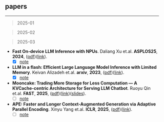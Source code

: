 ## papers

---

>2025-01

>2025-02

>2025-03

- **Fast On-device LLM Inference with NPUs**. Daliang Xu et.al. **ASPLOS25**, **2024**, ([pdf](pdf/Fast_On-device_LLM_Inference_with_NPUs.pdf))([link](http://arxiv.org/abs/2407.05858v2)).
  - [x] [note](#2407.05858v2)
- **LLM in a flash: Efficient Large Language Model Inference with Limited Memory**. Keivan Alizadeh et.al. **arxiv**, **2023**, ([pdf](pdf/LLM_in_a_flash__Efficient_Large_Language_Model_Inference_with_Limited___Memory.pdf))([link](http://arxiv.org/abs/2312.11514v3)).
  - [x] [note](#2312.11514v3)
- **Mooncake: Trading More Storage for Less Computation — A KVCache-centric Architecture for Serving LLM Chatbot**. Ruoyu Qin et.al. **FAST**, **2025**, ([pdf](pdf/Mooncake.pdf))([link](https://www.usenix.org/system/files/fast25-qin.pdf))([slides](pdf/Mooncake_fast25_slides-qin.pdf/)).
  - [ ] [note](#fast25-qin)
- **APE: Faster and Longer Context-Augmented Generation via Adaptive
  Parallel Encoding**. Xinyu Yang et.al. **ICLR**, **2025**, ([pdf](pdf/APE__Faster_and_Longer_Context-Augmented_Generation_via_Adaptive___Parallel_Encoding.pdf))([link](http://arxiv.org/abs/2502.05431v2)).
  - [ ] [note](#2502.05431v2)